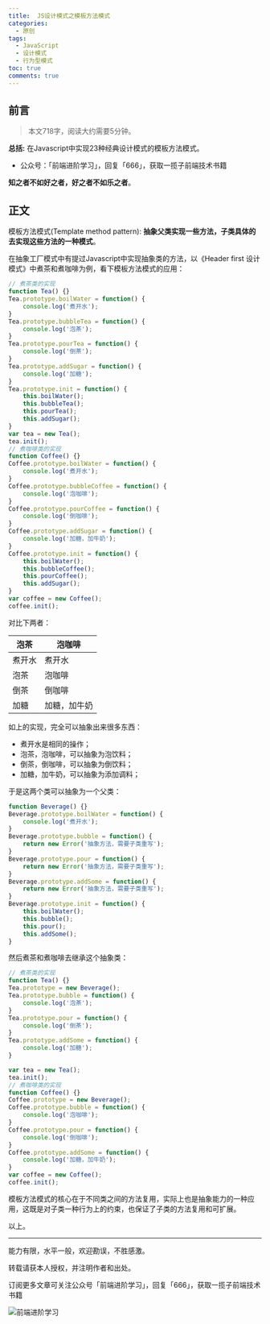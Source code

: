 ```yaml
---
title:  JS设计模式之模板方法模式
categories:
  - 原创
tags:
  - JavaScript
  - 设计模式
  - 行为型模式
toc: true
comments: true
---
```


## 前言

> 本文718字，阅读大约需要5分钟。

**总括:** 在Javascript中实现23种经典设计模式的模板方法模式。

- 公众号：「前端进阶学习」，回复「666」，获取一揽子前端技术书籍

**知之者不如好之者，好之者不如乐之者**。

<!-- more -->

## 正文

模板方法模式(Template method pattern):   **抽象父类实现一些方法，子类具体的去实现这些方法的一种模式**。

在抽象工厂模式中有提过Javascript中实现抽象类的方法，以《Header first 设计模式》中煮茶和煮咖啡为例，看下模板方法模式的应用：

```js
// 煮茶类的实现
function Tea() {}
Tea.prototype.boilWater = function() {
    console.log('煮开水');
}
Tea.prototype.bubbleTea = function() {
    console.log('泡茶');
}
Tea.prototype.pourTea = function() {
    console.log('倒茶');
}
Tea.prototype.addSugar = function() {
    console.log('加糖');
}
Tea.prototype.init = function() {
    this.boilWater();
    this.bubbleTea();
    this.pourTea();
    this.addSugar();
}
var tea = new Tea();
tea.init();
// 煮咖啡类的实现
function Coffee() {}
Coffee.prototype.boilWater = function() {
    console.log('煮开水');
}
Coffee.prototype.bubbleCoffee = function() {
    console.log('泡咖啡');
}
Coffee.prototype.pourCoffee = function() {
    console.log('倒咖啡');
}
Coffee.prototype.addSugar = function() {
    console.log('加糖，加牛奶');
}
Coffee.prototype.init = function() {
    this.boilWater();
    this.bubbleCoffee();
    this.pourCoffee();
    this.addSugar();
}
var coffee = new Coffee();
coffee.init();
```

对比下两者：

| 泡茶   | 泡咖啡       |
| ------ | ------------ |
| 煮开水 | 煮开水       |
| 泡茶   | 泡咖啡       |
| 倒茶   | 倒咖啡       |
| 加糖   | 加糖，加牛奶 |

如上的实现，完全可以抽象出来很多东西：

-   煮开水是相同的操作；
-   泡茶，泡咖啡，可以抽象为泡饮料；
-   倒茶，倒咖啡，可以抽象为倒饮料；
-   加糖，加牛奶，可以抽象为添加调料；

于是这两个类可以抽象为一个父类：

```js
function Beverage() {}
Beverage.prototype.boilWater = function() {
    console.log('煮开水');
}
Beverage.prototype.bubble = function() {
    return new Error('抽象方法，需要子类重写');
}
Beverage.prototype.pour = function() {
    return new Error('抽象方法，需要子类重写');
}
Beverage.prototype.addSome = function() {
    return new Error('抽象方法，需要子类重写');
}
Beverage.prototype.init = function() {
    this.boilWater();
    this.bubble();
    this.pour();
    this.addSome();
}
```

然后煮茶和煮咖啡去继承这个抽象类：

```js
// 煮茶类的实现
function Tea() {}
Tea.prototype = new Beverage();
Tea.prototype.bubble = function() {
    console.log('泡茶');
}
Tea.prototype.pour = function() {
    console.log('倒茶');
}
Tea.prototype.addSome = function() {
    console.log('加糖');
}

var tea = new Tea();
tea.init();
// 煮咖啡类的实现
function Coffee() {}
Coffee.prototype = new Beverage();
Coffee.prototype.bubble = function() {
    console.log('泡咖啡');
}
Coffee.prototype.pour = function() {
    console.log('倒咖啡');
}
Coffee.prototype.addSome = function() {
    console.log('加糖，加牛奶');
}
var coffee = new Coffee();
coffee.init();
```

模板方法模式的核心在于不同类之间的方法复用，实际上也是抽象能力的一种应用，这既是对子类一种行为上的约束，也保证了子类的方法复用和可扩展。

以上。

---

能力有限，水平一般，欢迎勘误，不胜感激。

转载请获本人授权，并注明作者和出处。

订阅更多文章可关注公众号「前端进阶学习」，回复「666」，获取一揽子前端技术书籍

![前端进阶学习](https://image.damonare.cn/qianduanjinjie.png)